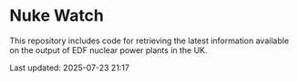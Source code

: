 # Nuke Watch

This repository includes code for retrieving the latest information available on the output of EDF nuclear power plants in the UK.

Last updated: 2025-07-23 21:17